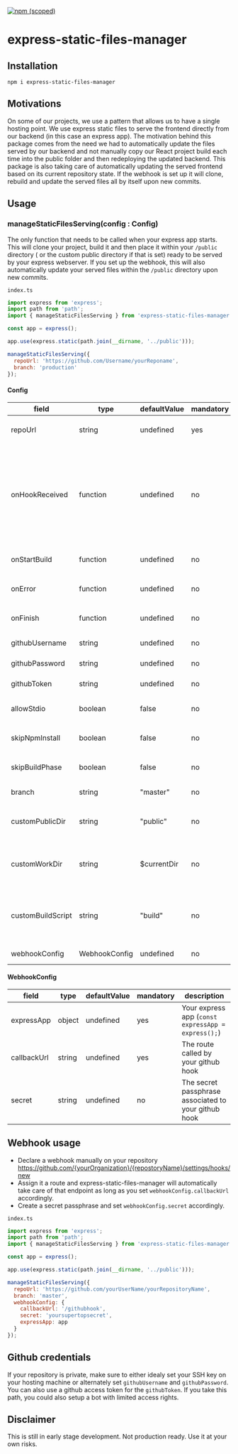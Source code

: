 [![npm (scoped)](https://img.shields.io/npm/v/express-static-files-manager.svg)](https://www.npmjs.com/package/express-static-files-manager)

# express-static-files-manager

## Installation

`npm i express-static-files-manager`

## Motivations

On some of our projects, we use a pattern that allows us to have a single hosting point. We use express static files to serve the frontend directly from our backend (in this case an express app). The motivation behind this package comes from the need we had to automatically update the files served by our backend and not manually copy our React project build each time into the public folder and then redeploying the updated backend. This package is also taking care of automatically updating the served frontend based on its current repository state. If the webhook is set up it will clone, rebuild and update the served files all by itself upon new commits.

## Usage

### manageStaticFilesServing(config : Config)

The only function that needs to be called when your express app starts.
This will clone your project, build it and then place it within your `/public` directory ( or the custom public directory if that is set) ready to be served by your express webserver.
If you set up the webhook, this will also automatically update your served files within the `/public` directory upon new commits.

`index.ts`

```js
import express from 'express';
import path from 'path';
import { manageStaticFilesServing } from 'express-static-files-manager';

const app = express();

app.use(express.static(path.join(__dirname, '../public')));

manageStaticFilesServing({
  repoUrl: 'https://github.com/Username/yourReponame',
  branch: 'production'
});
```

#### Config

| **field**         | **type**      | **defaultValue** | **mandatory** | **description**                                                                                                           |
| ----------------- | ------------- | ---------------- | ------------- | ------------------------------------------------------------------------------------------------------------------------- |
| repoUrl           | string        | undefined        | yes           | Your repository's URL                                                                                                     |
| onHookReceived    | function      | undefined        | no            | Overwrites default express-static-files-manager hook controller passing express res, req and next fields to your function |
| onStartBuild      | function      | undefined        | no            | Function called on build start                                                                                            |
| onError           | function      | undefined        | no            | Function called on error                                                                                                  |
| onFinish          | function      | undefined        | no            | Function called on build finish                                                                                           |
| githubUsername    | string        | undefined        | no            | Your github username                                                                                                      |
| githubPassword    | string        | undefined        | no            | Your github password                                                                                                      |
| githubToken       | string        | undefined        | no            | Your github OAuth token                                                                                                   |
| allowStdio        | boolean       | false            | no            | Setting this to true will pipe to stdio                                                                                   |
| skipNpmInstall    | boolean       | false            | no            | If you wish to skip npm install phase                                                                                     |
| skipBuildPhase    | boolean       | false            | no            | If you wish to skip build phase                                                                                           |
| branch            | string        | "master"         | no            | Your branch name                                                                                                          |
| customPublicDir   | string        | "public"         | no            | The directory containing your public static files                                                                         |
| customWorkDir     | string        | \$currentDir     | no            | The directory where builds are generated and processed                                                                    |
| customBuildScript | string        | "build"          | no            | Set a custom script to use in your packages.json to build your files                                                      |
| webhookConfig     | WebhookConfig | undefined        | no            | The webhook config                                                                                                        |

#### WebhookConfig

| **field**   | **type** | **defaultValue** | **mandatory** | **description**                                      |
| ----------- | -------- | ---------------- | ------------- | ---------------------------------------------------- |
| expressApp  | object   | undefined        | yes           | Your express app (`const expressApp = express();`)   |
| callbackUrl | string   | undefined        | yes           | The route called by your github hook                 |
| secret      | string   | undefined        | no            | The secret passphrase associated to your github hook |

## Webhook usage

- Declare a webhook manually on your repository https://github.com/{yourOrganization}/{repostoryName}/settings/hooks/new
- Assign it a route and express-static-files-manager will automatically take care of that endpoint as long as you set `webhookConfig.callbackUrl` accordingly.
- Create a secret passphrase and set `webhookConfig.secret` accordingly.

`index.ts`

```js
import express from 'express';
import path from 'path';
import { manageStaticFilesServing } from 'express-static-files-manager';

const app = express();

app.use(express.static(path.join(__dirname, '../public')));

manageStaticFilesServing({
  repoUrl: 'https://github.com/yourUserName/yourRepositoryName',
  branch: 'master',
  webhookConfig: {
    callbackUrl: '/githubhook',
    secret: 'yoursupertopsecret',
    expressApp: app
  }
});
```

## Github credentials

If your repository is private, make sure to either idealy set your SSH key on your hosting machine or alternately set `githubUsername` and `githubPassword`. You can also use a github access token for the `githubToken`. If you take this path, you could also setup a bot with limited access rights.

## Disclaimer

This is still in early stage development. Not production ready. Use it at your own risks.
